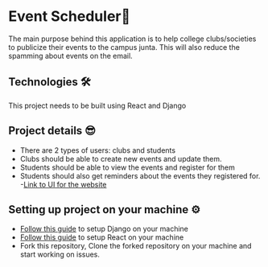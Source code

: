 # Event Scheduler🎊
The main purpose behind this application is to help college clubs/societies to publicize their events to the campus junta. This will also reduce the spamming about events on the email.

## Technologies 🛠️
This project needs to be built using React and Django

## Project details 😎
- There are 2 types of users: clubs and students
- Clubs should be able to create new events and update them.
- Students should be able to view the events and register for them
- Students should also get reminders about the events they registered for.
-[Link to UI for the website](https://www.figma.com/file/9QTNhsrGBYpniHS7RWJrcg/Event-Scheduler?node-id=60%3A64)

## Setting up project on your machine ⚙️
- [Follow this guide](https://docs.djangoproject.com/en/4.1/intro/install/) to setup Django on your machine
- [Follow this guide](https://www.javatpoint.com/react-installation) to setup React on your machine
- Fork this repository, Clone the forked repository on your machine and start working on issues.

